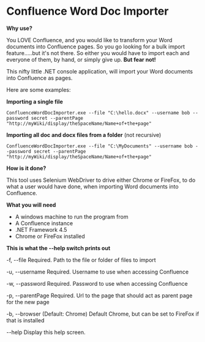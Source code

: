 # Confluence Word Doc Importer #
**Why use?**

You LOVE Confluence, and you would like to transform your Word documents into Confluence pages. So you go looking for a bulk import feature.....but it's not there. So either you would have to import each and everyone of them, by hand, or simply give up. **But fear not!**

This nifty little .NET console application, will import your Word documents into Confluence as pages.

Here are some examples:

**Importing a single file**

    ConfluenceWordDocImporter.exe --file "C:\hello.docx" --username bob --password secret --parentPage "http://myWiki/display/theSpaceName/Name+of+the+page"

**Importing all doc and docx files from a folder** (not recursive)

    ConfluenceWordDocImporter.exe --file "C:\MyDocuments" --username bob --password secret --parentPage "http://myWiki/display/theSpaceName/Name+of+the+page"

**How is it done?**

This tool uses Selenium WebDriver to drive either Chrome or FireFox, to do what a user would have done, when importing Word documents into Confluence.

**What you will need**

- A windows machine to run the program from
- A Confluence instance
- .NET Framework 4.5
- Chrome or FireFox installed

**This is what the --help switch prints out**

  -f, --file          Required. Path to the file or folder of files to import

  -u, --username      Required. Username to use when accessing Confluence

  -w, --password      Required. Password to use when accessing Confluence

  -p, --parentPage    Required. Url to the page that should act as parent page
                      for the new page

  -b, --browser       (Default: Chrome) Default Chrome, but can be set to
                      FireFox if that is installed

  --help              Display this help screen.
